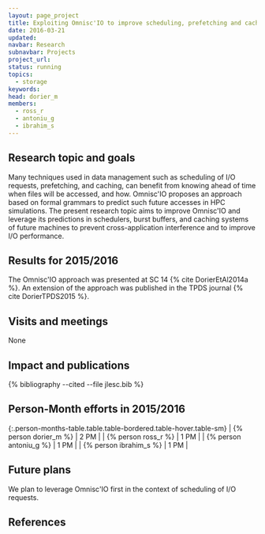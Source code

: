 ```yaml
---
layout: page_project
title: Exploiting Omnisc'IO to improve scheduling, prefetching and caching in Exascale systems
date: 2016-03-21
updated:
navbar: Research
subnavbar: Projects
project_url:
status: running
topics: 
  - storage
keywords:
head: dorier_m
members:
  - ross_r
  - antoniu_g
  - ibrahim_s
---
```


## Research topic and goals

Many techniques used in data management such as scheduling of I/O requests, prefetching, and caching, can benefit from knowing ahead of time when files will be accessed, and how. Omnisc'IO proposes an approach based on formal grammars to predict such future accesses in HPC simulations. The present research topic aims to improve Omnisc'IO and leverage its predictions in schedulers, burst buffers, and caching systems of future machines to prevent cross-application interference and to improve I/O performance.

## Results for 2015/2016

The Omnisc'IO approach was presented at SC 14 {% cite DorierEtAl2014a %}. An extension of the approach was published in the TPDS journal {% cite DorierTPDS2015 %}.


## Visits and meetings

None

## Impact and publications

{% bibliography --cited --file jlesc.bib %}


## Person-Month efforts in 2015/2016

{:.person-months-table.table.table-bordered.table-hover.table-sm}
| {% person dorier_m %} | 2 PM |
| {% person ross_r %} | 1 PM |
| {% person antoniu_g %} | 1 PM |
| {% person ibrahim_s %} | 1 PM |

## Future plans

We plan to leverage Omnisc'IO first in the context of scheduling of I/O requests.

## References
